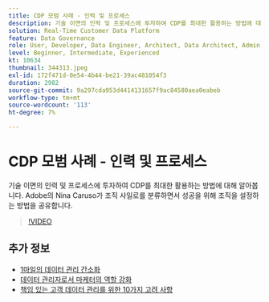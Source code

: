 ```yaml
---
title: CDP 모범 사례 - 인력 및 프로세스
description: 기술 이면의 인력 및 프로세스에 투자하여 CDP를 최대한 활용하는 방법에 대해 알아봅니다. Adobe의 Nina Caruso가 조직을 설정하는 방법을 공유합니다. (설명은 60~160자 사이여야 함)
solution: Real-Time Customer Data Platform
feature: Data Governance
role: User, Developer, Data Engineer, Architect, Data Architect, Admin, Leader
level: Beginner, Intermediate, Experienced
kt: 10634
thumbnail: 344313.jpeg
exl-id: 172f471d-0e54-4b44-be21-39ac481054f3
duration: 2982
source-git-commit: 9a297cda953d4414131657f9ac84580aea0eabeb
workflow-type: tm+mt
source-wordcount: '113'
ht-degree: 7%

---
```


# CDP 모범 사례 - 인력 및 프로세스

기술 이면의 인력 및 프로세스에 투자하여 CDP를 최대한 활용하는 방법에 대해 알아봅니다. Adobe의 Nina Caruso가 조직 사일로를 분류하면서 성공을 위해 조직을 설정하는 방법을 공유합니다.

>[!VIDEO](https://video.tv.adobe.com/v/344313/?quality=12&learn=on)

## 추가 정보

* [1마일의 데이터 관리 간소화](first-mile.md)
* [데이터 관리자로서 마케터의 역할 강화](https://experienceleague.adobe.com/docs/platform-learn/tutorials/privacy/elevating-the-marketers-role-as-a-data-steward.html)
* [책임 있는 고객 데이터 관리를 위한 10가지 고려 사항](https://experienceleague.adobe.com/docs/platform-learn/tutorials/privacy/ten-considerations-for-responsible-customer-data-management.html)
